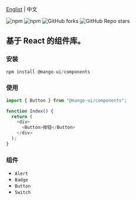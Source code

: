 <a href="https://github.com/chutao-zhang/mango-ui-components/tree/master#readme" target="_blank">Englist</a> | 中文

<p>
<img alt="npm" src="https://img.shields.io/npm/v/@mango-ui/components?logo=npm&color=%234ac41c">
<img alt="npm" src="https://img.shields.io/npm/dm/@mango-ui/components?logo=npm&color=%234ac41c">
<img alt="GitHub forks" src="https://img.shields.io/github/forks/chutao-zhang/mango-ui-components">
<img alt="GitHub Repo stars" src="https://img.shields.io/github/stars/chutao-zhang/mango-ui-components">
</p>

## 基于 React 的组件库。

### 安装

```js
npm install @mango-ui/components
```

### 使用

```js
import { Button } from "@mango-ui/components";

function Index() {
  return (
    <div>
      <Button>按钮</Button>
    </div>
  );
}
```

### 组件

- `Alert`
- `Badge`
- `Button`
- `Switch`
